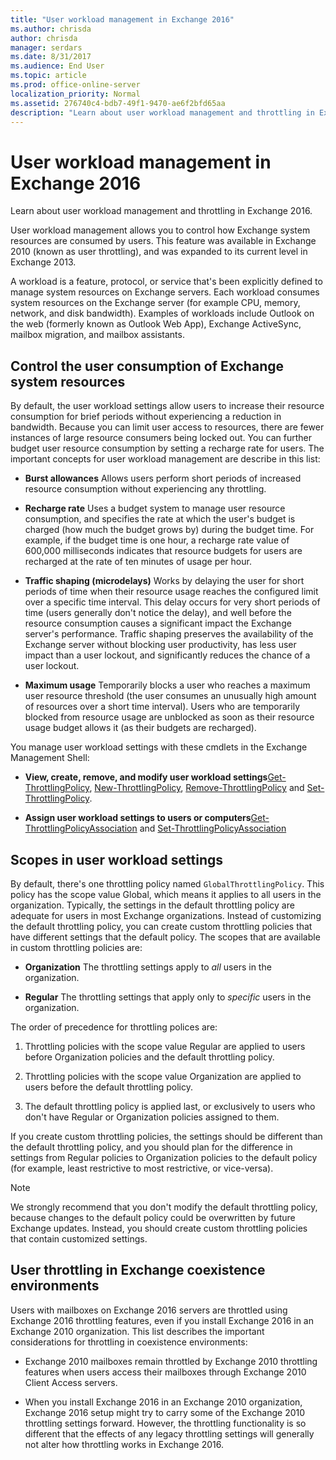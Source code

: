 ```yaml
---
title: "User workload management in Exchange 2016"
ms.author: chrisda
author: chrisda
manager: serdars
ms.date: 8/31/2017
ms.audience: End User
ms.topic: article
ms.prod: office-online-server
localization_priority: Normal
ms.assetid: 276740c4-bdb7-49f1-9470-ae6f2bfd65aa
description: "Learn about user workload management and throttling in Exchange 2016."
---
```


# User workload management in Exchange 2016

Learn about user workload management and throttling in Exchange 2016.
  
User workload management allows you to control how Exchange system resources are consumed by users. This feature was available in Exchange 2010 (known as user throttling), and was expanded to its current level in Exchange 2013.
  
A workload is a feature, protocol, or service that's been explicitly defined to manage system resources on Exchange servers. Each workload consumes system resources on the Exchange server (for example CPU, memory, network, and disk bandwidth). Examples of workloads include Outlook on the web (formerly known as Outlook Web App), Exchange ActiveSync, mailbox migration, and mailbox assistants. 
  
## Control the user consumption of Exchange system resources

By default, the user workload settings allow users to increase their resource consumption for brief periods without experiencing a reduction in bandwidth. Because you can limit user access to resources, there are fewer instances of large resource consumers being locked out. You can further budget user resource consumption by setting a recharge rate for users. The important concepts for user workload management are describe in this list:
  
- **Burst allowances** Allows users perform short periods of increased resource consumption without experiencing any throttling. 
    
- **Recharge rate** Uses a budget system to manage user resource consumption, and specifies the rate at which the user's budget is charged (how much the budget grows by) during the budget time. For example, if the budget time is one hour, a recharge rate value of 600,000 milliseconds indicates that resource budgets for users are recharged at the rate of ten minutes of usage per hour. 
    
- **Traffic shaping (microdelays)** Works by delaying the user for short periods of time when their resource usage reaches the configured limit over a specific time interval. This delay occurs for very short periods of time (users generally don't notice the delay), and well before the resource consumption causes a significant impact the Exchange server's performance. Traffic shaping preserves the availability of the Exchange server without blocking user productivity, has less user impact than a user lockout, and significantly reduces the chance of a user lockout. 
    
- **Maximum usage** Temporarily blocks a user who reaches a maximum user resource threshold (the user consumes an unusually high amount of resources over a short time interval). Users who are temporarily blocked from resource usage are unblocked as soon as their resource usage budget allows it (as their budgets are recharged). 
    
You manage user workload settings with these cmdlets in the Exchange Management Shell:
  
- **View, create, remove, and modify user workload settings**[Get-ThrottlingPolicy](http://technet.microsoft.com/library/f7490b98-20e0-46ee-b369-6f77538da689.aspx), [New-ThrottlingPolicy](http://technet.microsoft.com/library/aa6afac5-12bf-41b5-829c-a39e1d276e8b.aspx), [Remove-ThrottlingPolicy](http://technet.microsoft.com/library/d98b709b-672e-42ad-afc4-c6e860d33bc9.aspx) and [Set-ThrottlingPolicy](http://technet.microsoft.com/library/80984ddd-0628-4115-92ed-6b3cef34c833.aspx).
    
- **Assign user workload settings to users or computers**[Get-ThrottlingPolicyAssociation](http://technet.microsoft.com/library/45e1248f-89c2-467c-8d5d-de1367111e08.aspx) and [Set-ThrottlingPolicyAssociation](http://technet.microsoft.com/library/1d007408-e00d-48da-89aa-5994f490fbae.aspx)
    
## Scopes in user workload settings

By default, there's one throttling policy named  `GlobalThrottlingPolicy`. This policy has the scope value Global, which means it applies to all users in the organization. Typically, the settings in the default throttling policy are adequate for users in most Exchange organizations. Instead of customizing the default throttling policy, you can create custom throttling policies that have different settings that the default policy. The scopes that are available in custom throttling policies are:
  
- **Organization** The throttling settings apply to  *all*  users in the organization. 
    
- **Regular** The throttling settings that apply only to  *specific*  users in the organization. 
    
The order of precedence for throttling polices are:
  
1. Throttling policies with the scope value Regular are applied to users before Organization policies and the default throttling policy.
    
2. Throttling policies with the scope value Organization are applied to users before the default throttling policy.
    
3. The default throttling policy is applied last, or exclusively to users who don't have Regular or Organization policies assigned to them.
    
If you create custom throttling policies, the settings should be different than the default throttling policy, and you should plan for the difference in settings from Regular policies to Organization policies to the default policy (for example, least restrictive to most restrictive, or vice-versa).
  
> [!NOTE]
> We strongly recommend that you don't modify the default throttling policy, because changes to the default policy could be overwritten by future Exchange updates. Instead, you should create custom throttling policies that contain customized settings. 
  
## User throttling in Exchange coexistence environments

Users with mailboxes on Exchange 2016 servers are throttled using Exchange 2016 throttling features, even if you install Exchange 2016 in an Exchange 2010 organization. This list describes the important considerations for throttling in coexistence environments:
  
- Exchange 2010 mailboxes remain throttled by Exchange 2010 throttling features when users access their mailboxes through Exchange 2010 Client Access servers.
    
- When you install Exchange 2016 in an Exchange 2010 organization, Exchange 2016 setup might try to carry some of the Exchange 2010 throttling settings forward. However, the throttling functionality is so different that the effects of any legacy throttling settings will generally not alter how throttling works in Exchange 2016.
    

